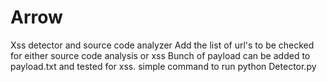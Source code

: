 # Arrow
Xss detector and source code analyzer
Add the list of url's to be checked for either source code analysis or xss
Bunch of payload can be added to payload.txt and tested for xss.
simple command to run
python Detector.py
